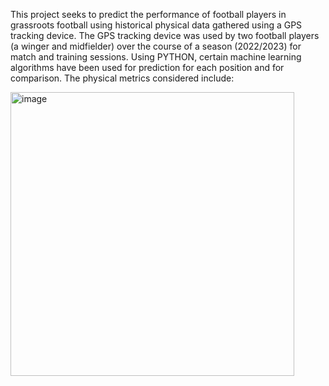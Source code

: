This project seeks to predict the performance of football players in grassroots football using historical physical data gathered using a GPS tracking device. 
The GPS tracking device was used by two football players (a winger and midfielder) over the course of a season (2022/2023) for match and training sessions.
Using PYTHON, certain machine learning algorithms have been used for prediction for each position and for comparison.
The physical metrics considered include:

<img width="454" alt="image" src="https://github.com/StanLi01/Player-Performance-Prediction/assets/113431822/3a1a204b-33e6-4aaf-8efb-b21739f2d126">
